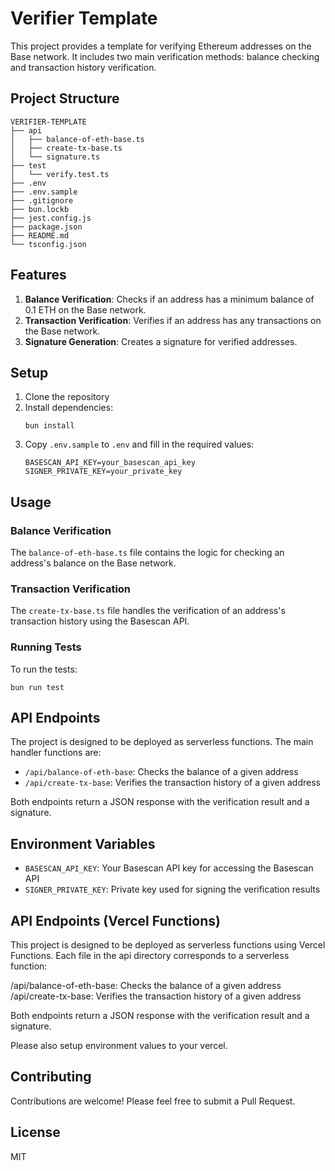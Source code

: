 # Verifier Template

This project provides a template for verifying Ethereum addresses on the Base network. It includes two main verification methods: balance checking and transaction history verification.

## Project Structure

```
VERIFIER-TEMPLATE
├── api
│   ├── balance-of-eth-base.ts
│   ├── create-tx-base.ts
│   └── signature.ts
├── test
│   └── verify.test.ts
├── .env
├── .env.sample
├── .gitignore
├── bun.lockb
├── jest.config.js
├── package.json
├── README.md
└── tsconfig.json
```

## Features

1. **Balance Verification**: Checks if an address has a minimum balance of 0.1 ETH on the Base network.
2. **Transaction Verification**: Verifies if an address has any transactions on the Base network.
3. **Signature Generation**: Creates a signature for verified addresses.

## Setup

1. Clone the repository
2. Install dependencies:
   ```
   bun install
   ```
3. Copy `.env.sample` to `.env` and fill in the required values:
   ```
   BASESCAN_API_KEY=your_basescan_api_key
   SIGNER_PRIVATE_KEY=your_private_key
   ```

## Usage

### Balance Verification

The `balance-of-eth-base.ts` file contains the logic for checking an address's balance on the Base network.

### Transaction Verification

The `create-tx-base.ts` file handles the verification of an address's transaction history using the Basescan API.

### Running Tests

To run the tests:

```
bun run test
```

## API Endpoints

The project is designed to be deployed as serverless functions. The main handler functions are:

- `/api/balance-of-eth-base`: Checks the balance of a given address
- `/api/create-tx-base`: Verifies the transaction history of a given address

Both endpoints return a JSON response with the verification result and a signature.

## Environment Variables

- `BASESCAN_API_KEY`: Your Basescan API key for accessing the Basescan API
- `SIGNER_PRIVATE_KEY`: Private key used for signing the verification results

## API Endpoints (Vercel Functions)

This project is designed to be deployed as serverless functions using Vercel Functions. Each file in the api directory corresponds to a serverless function:

/api/balance-of-eth-base: Checks the balance of a given address
/api/create-tx-base: Verifies the transaction history of a given address

Both endpoints return a JSON response with the verification result and a signature.

Please also setup environment values to your vercel.

## Contributing

Contributions are welcome! Please feel free to submit a Pull Request.

## License

MIT
